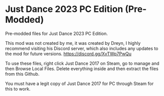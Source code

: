 # Just Dance 2023 PC Edition (Pre-Modded)
Pre-modded files for Just Dance 2023 PC Edition.

This mod was not created by me, it was created by Dreyn, I highly recommend visiting his Discord server, which also includes any updates to the mod for future versions.
https://discord.gg/XvTWp7PwQu

To use these files, right click Just Dance 2017 on Steam, go to manage and then Browse Local Files. Delete everything inside and then extract the files from this Github.

You must have a legit copy of Just Dance 2017 for PC through Steam for this to work.
